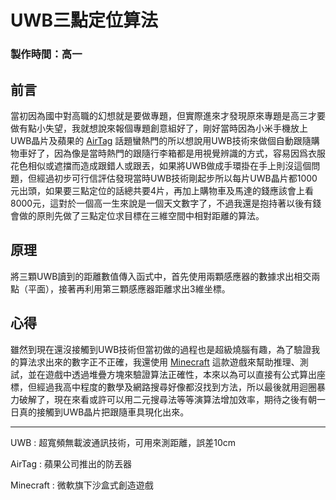 UWB三點定位算法
===
### 製作時間：高一
## 前言
當初因為國中對高職的幻想就是要做專題，但實際進來才發現原來專題是高三才要做有點小失望，我就想說來報個專題創意組好了，剛好當時因為小米手機放上UWB晶片及蘋果的 [AirTag](https://www.apple.com/tw/airtag/ "蘋果官網") 話題蠻熱門的所以想說用UWB技術來做個自動跟隨購物車好了，因為像是當時熱門的跟隨行李箱都是用視覺辨識的方式，容易因爲衣服花色相似或遮擋而造成跟錯人或跟丟，如果將UWB做成手環掛在手上則沒這個問題，但經過初步可行信評估發現當時UWB技術剛起步所以每片UWB晶片都1000元出頭，如果要三點定位的話總共要4片，再加上購物車及馬達的錢應該會上看8000元，這對於一個高一生來說是一個天文數字了，不過我還是抱持著以後有錢會做的原則先做了三點定位求目標在三維空間中相對距離的算法。
## 原理
將三顆UWB讀到的距離數值傳入函式中，首先使用兩顆感應器的數據求出相交兩點（平面），接著再利用第三顆感應器距離求出3維坐標。
## 心得
雖然到現在還沒接觸到UWB技術但當初做的過程也是超級燒腦有趣，為了驗證我的算法求出來的數字正不正確，我還使用 [Minecraft](https://www.minecraft.net/zh-hant "Minecraft官網") 這款遊戲來幫助推理、測試，並在遊戲中透過堆疊方塊來驗證算法正確性，本來以為可以直接有公式算出座標，但經過我高中程度的數學及網路搜尋好像都沒找到方法，所以最後就用迴圈暴力破解了，現在來看或許可以用二元搜尋法等等演算法增加效率，期待之後有朝一日真的接觸到UWB晶片把跟隨車具現化出來。

---
UWB : 超寬頻無載波通訊技術，可用來測距離，誤差10cm

AirTag : 蘋果公司推出的防丟器

Minecraft : 微軟旗下沙盒式創造遊戲